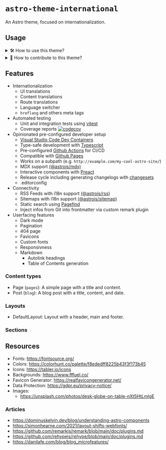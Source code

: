 # `astro-theme-international`

An Astro theme, focused on internationalization.

## Usage

<details>
<summary>🛠️ How to use this theme?</summary>

1. Use this repository as a template.
1. Enable Github Pages in the repository settings: <br> ![Enable Github Pages](./res/enable-github-pages.png)
1. Open the repository with Visual Studio Code.
1. Make sure you have Docker and the Dev Containers extension installed.
1. Open the repository in a Dev Container.
1. Start making your changes.

</details>

<details>
<summary>🎁 How to contribute to this theme?</summary>

1. Fork the project.
1. Add your changes.
1. Open a pull request.

</details>

## Features

- Internationalization
  - UI translations
  - Content translations
  - Route translations
  - Language switcher
  - `hreflang` and others meta tags
- Automated testing
  - Unit and integration tests using [vitest](https://vitest.dev/)
  - Coverage reports [![codecov](https://codecov.io/github/openscript/astro-theme-international/graph/badge.svg?token=JDCTMFS7NW)](https://codecov.io/github/openscript/astro-theme-international)
- Opinionated pre-configured developer setup
  - [Visual Studio Code Dev Containers](https://code.visualstudio.com/docs/remote/containers)
  - Type-safe development with [Typescript](https://www.typescriptlang.org/)
  - Pre-configured [Github Actions](https://github.com/features/actions) for CI/CD
  - Compatible with [Github Pages](https://pages.github.com/)
  - Works on a subpath (e.g. `http://example.com/my-cool-astro-site/`)
  - MDX support [(@astrojs/mdx)](https://docs.astro.build/en/guides/mdx/)
  - Interactive components with [Preact](https://preactjs.com/)
  - Release cycle including generating changelogs with [changesets](https://github.com/changesets/changesets)
  - .editorconfig
- Connectivity
  - RSS Feeds with i18n support [(@astrojs/rss)](https://docs.astro.build/en/guides/rss/)
  - Sitemaps with i18n support [(@astrojs/sitemap)](https://docs.astro.build/en/guides/integrations-guide/sitemap/)
  - Static search using [Pagefind](https://pagefind.app/)
  - Inject infos from Git into frontmatter via custom remark plugin
- Userfacing features
  - Dark mode
  - Pagination
  - 404 page
  - Favicons
  - Custom fonts
  - Responsivness
  - Markdown
    - Autolink headings
    - Table of Contents generation

### Content types

- Page (`pages`): A simple page with a title and content.
- Post (`blog`): A blog post with a title, content, and date.

### Layouts

- DefaultLayout: Layout with a header, main and footer.

### Sections


## Resources

- Fonts: https://fontsource.org/
- Colors: https://colorhunt.co/palette/f8ededff8225b43f3f173b45
- Icons: https://tabler.io/icons
- Backgrounds: https://www.fffuel.co/
- Favicon Generator: https://realfavicongenerator.net/
- Data Protection: https://gdpr.eu/privacy-notice/
- Images:
  - https://unsplash.com/photos/desk-globe-on-table-nXt5HtLmlgE

### Articles

- https://dominuskelvin.dev/blog/understanding-astro-components
- https://simonhearne.com/2021/layout-shifts-webfonts/
- https://github.com/remarkjs/remark/blob/main/doc/plugins.md
- https://github.com/rehypejs/rehype/blob/main/doc/plugins.md
- https://danilafe.com/blog/blog_microfeatures/
